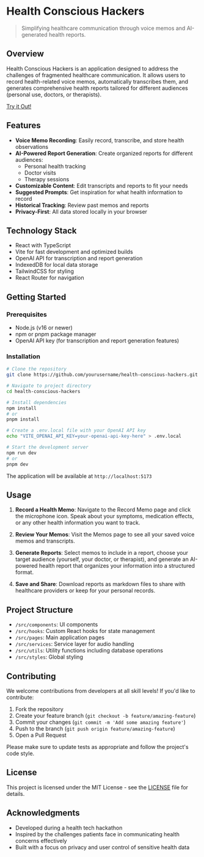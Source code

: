 # Health Conscious Hackers

> Simplifying healthcare communication through voice memos and AI-generated health reports.

## Overview

Health Conscious Hackers is an application designed to address the challenges of fragmented healthcare communication. It allows users to record health-related voice memos, automatically transcribes them, and generates comprehensive health reports tailored for different audiences (personal use, doctors, or therapists).

[Try it Out!](https://neon-wisp-3e363a.netlify.app/)

## Features

- **Voice Memo Recording**: Easily record, transcribe, and store health observations
- **AI-Powered Report Generation**: Create organized reports for different audiences:
  - Personal health tracking
  - Doctor visits
  - Therapy sessions
- **Customizable Content**: Edit transcripts and reports to fit your needs
- **Suggested Prompts**: Get inspiration for what health information to record
- **Historical Tracking**: Review past memos and reports
- **Privacy-First**: All data stored locally in your browser

## Technology Stack

- React with TypeScript
- Vite for fast development and optimized builds
- OpenAI API for transcription and report generation
- IndexedDB for local data storage
- TailwindCSS for styling
- React Router for navigation

## Getting Started

### Prerequisites

- Node.js (v16 or newer)
- npm or pnpm package manager
- OpenAI API key (for transcription and report generation features)

### Installation

```bash
# Clone the repository
git clone https://github.com/yourusername/health-conscious-hackers.git

# Navigate to project directory
cd health-conscious-hackers

# Install dependencies
npm install
# or
pnpm install

# Create a .env.local file with your OpenAI API key
echo "VITE_OPENAI_API_KEY=your-openai-api-key-here" > .env.local

# Start the development server
npm run dev
# or
pnpm dev
```

The application will be available at `http://localhost:5173`

## Usage

1. **Record a Health Memo**: Navigate to the Record Memo page and click the microphone icon. Speak about your symptoms, medication effects, or any other health information you want to track.

2. **Review Your Memos**: Visit the Memos page to see all your saved voice memos and transcripts.

3. **Generate Reports**: Select memos to include in a report, choose your target audience (yourself, your doctor, or therapist), and generate an AI-powered health report that organizes your information into a structured format.

4. **Save and Share**: Download reports as markdown files to share with healthcare providers or keep for your personal records.

## Project Structure

- `/src/components`: UI components
- `/src/hooks`: Custom React hooks for state management
- `/src/pages`: Main application pages
- `/src/services`: Service layer for audio handling
- `/src/utils`: Utility functions including database operations
- `/src/styles`: Global styling

## Contributing

We welcome contributions from developers at all skill levels! If you'd like to contribute:

1. Fork the repository
2. Create your feature branch (`git checkout -b feature/amazing-feature`)
3. Commit your changes (`git commit -m 'Add some amazing feature'`)
4. Push to the branch (`git push origin feature/amazing-feature`)
5. Open a Pull Request

Please make sure to update tests as appropriate and follow the project's code style.

## License

This project is licensed under the MIT License - see the [LICENSE](LICENSE) file for details.

## Acknowledgments

- Developed during a health tech hackathon
- Inspired by the challenges patients face in communicating health concerns effectively
- Built with a focus on privacy and user control of sensitive health data
